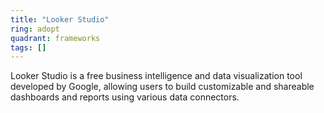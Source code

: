 ```yaml
---
title: "Looker Studio"
ring: adopt
quadrant: frameworks
tags: []
---
```


Looker Studio is a free business intelligence and data visualization tool developed by Google, allowing users to build customizable and shareable dashboards and reports using various data connectors. 
